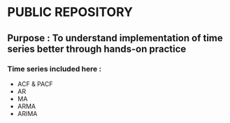 # PUBLIC REPOSITORY

## Purpose : To understand implementation of time series better through hands-on practice

### Time series included here :
- ACF & PACF
- AR 
- MA
- ARMA
- ARIMA